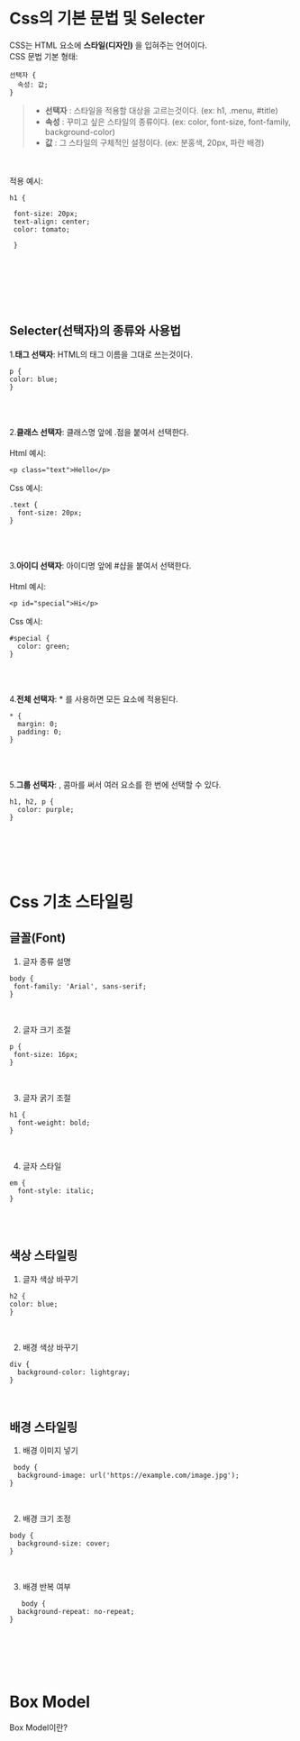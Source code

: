Css의 기본 문법 및 Selecter
============================
CSS는 HTML 요소에 **스타일(디자인)** 을 입혀주는 언어이다.<br>
CSS 문법 기본 형태:

```
선택자 {
  속성: 값;
}
```
>- **선택자** : 스타일을 적용할 대상을 고르는것이다. (ex: h1, .menu, #title)<br>
>- **속성** : 꾸미고 싶은 스타일의 종류이다. (ex: color, font-size, font-family, background-color)<br>
>- **값** : 그 스타일의 구체적인 설정이다. (ex: 분홍색, 20px, 파란 배경)
<br>
<br>
적용 예시:

```
h1 {

 font-size: 20px;
 text-align: center;
 color: tomato;

 }
```
<br>
<br>
<br>
<br>
<br>

Selecter(선택자)의 종류와 사용법
--------------------------------
1.**태그 선택자**: HTML의 태그 이름을 그대로 쓰는것이다.
  ```
p {
  color: blue;
}
```
<br><br>

2.**클래스 선택자**: 클래스명 앞에 .점을 붙여서 선택한다.<br><br>
Html 예시:
```
<p class="text">Hello</p>
```
Css 예시:
```
.text {
  font-size: 20px;
}
```
<br><br>

3.**아이디 선택자**: 아이디명 앞에 #샵을 붙여서 선택한다.<br><br>
Html 예시:
```
<p id="special">Hi</p>
```
Css 예시:
```
#special {
  color: green;
}
```
<br><br>

4.**전체 선택자**: * 를 사용하면 모든 요소에 적용된다.
```
* {
  margin: 0;
  padding: 0;
}
```
<br><br>

5.**그룹 선택자**: , 콤마를 써서 여러 요소를 한 번에 선택할 수 있다.
```
h1, h2, p {
  color: purple;
}
```
<br>
<br>
<br>
<br>

Css 기초 스타일링
=================

글꼴(Font)
------------------
1. 글자 종류 설명
 ```
body {
  font-family: 'Arial', sans-serif;
}
```
<br>

2. 글자 크기 조절
 ```
p {
  font-size: 16px;
}
```
<br>

3. 글자 굵기 조절
```
h1 {
  font-weight: bold; 
}
```
<br>

4. 글자 스타일
```
em {
  font-style: italic;
}
```
<br>
<br>

색상 스타일링
-------------
1. 글자 색상 바꾸기
  ```
  h2 {
  color: blue;
}
 ```
<br>

2. 배경 색상 바꾸기
```
div {
  background-color: lightgray;
}
```
<br>

 배경 스타일링
 ------------
 1. 배경 이미지 넣기
```
 body {
  background-image: url('https://example.com/image.jpg');
}
```
<br>

2. 배경 크기 조정
```
body {
  background-size: cover;
}
```
<br>

3. 배경 반복 여부
```
   body {
  background-repeat: no-repeat;
}
```
<br>
<br>
<br>
<br>

Box Model
===========
Box Model이란?


